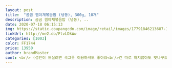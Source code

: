 ```yaml
---
layout: post 
title:  "곰곰 햄야채볶음밥 (냉동), 300g, 10개" 
description: 곰곰 햄야채볶음밥 (냉동), ..
date: 2020-07-18 06:15:13 
img: https://static.coupangcdn.com/image/retail/images/17791846213687-152fbf99-f081-4e4d-8ad9-23b0000ba69b.jpg 
linkUrl: http://me2.do/FtvLDkWw 
categories: [1003] 
color: FF1744 
price: 13950 
author: brandMaster 
cont: <br/> (성인이 드실려면 국그릇 이용하셔도 좋아요<br/>간 따로 하지않아도 맛나구요<br/>간은 딱 짜지않고 담백해요.<br/> 짜게 드시면 약간의 염분 가미해서 드셔도 될듯요.<br/> 전 애랑 먹을거라 간이 너무 마음에 듭니다.<br/><br/>계란깨고 우유 조금 부어 휘휘 져어놨다 얇게 지단 부쳐놓구요<br/>계란후라이를 살짝익혀 올려야하는데<br/>곰곰 새우볶음밥 넘 맛있게 먹었어서<br/>괜히 무게 재보고싶어 재보았더니 312g<br/>그래서 새우볶음밥은 그냥 요것만 먹어도 맛있고 괜찮구요<br/>그런데 복직하게 되면서 어쩔수 없이 가끔 냉동제품이 필요할때가 생기더라구요ㅠㅠ<br/>그리고 밥알이 찰진듯 고슬한듯 그 사이에 있어서 더 맛나요.<br/><br/>그리고 볶음밥을 꾹꾹 잘 눌러담아주고 남은 지단으로 밥을 싸준다음<br/>그리고 지단이 얇고 부드러워서 방심하면 잘 찢어지더라구요<br/>그리곤 케찹을 얹어주셔도 되는데<br/>내일은 또 요걸로 뭘해볼까요?<br/>냉동볶음밥을 볶아 불끄고 케찹뿌려 섞어놓았어요<br/> 
---
```

 